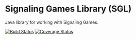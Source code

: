 # Signaling Games Library (SGL)
Java library for working with Signaling Games.

[![Build Status](https://travis-ci.org/carangorango/sgl.svg?branch=master)](https://travis-ci.org/carangorango/sgl) [![Coverage Status](https://coveralls.io/repos/carangorango/sgl/badge.svg?branch=master&service=github)](https://coveralls.io/github/carangorango/sgl?branch=master)
